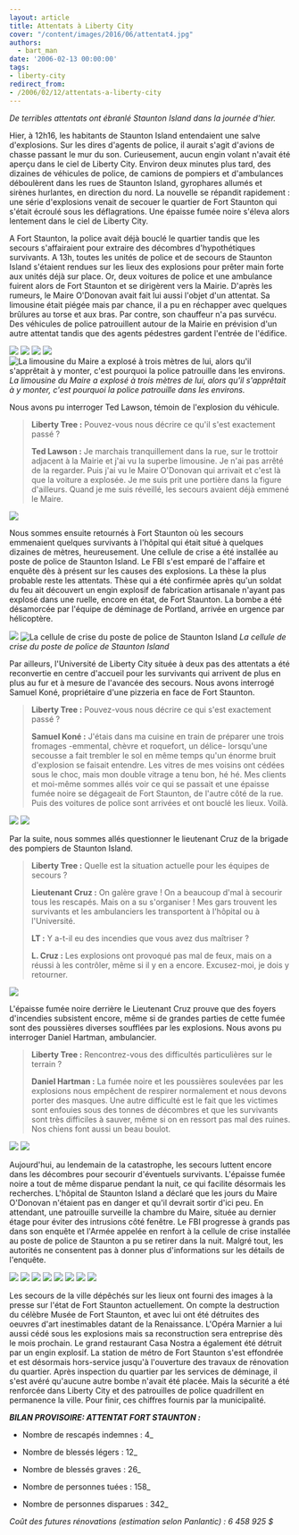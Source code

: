 ```yaml
---
layout: article
title: Attentats à Liberty City
cover: "/content/images/2016/06/attentat4.jpg"
authors:
  - bart_man
date: '2006-02-13 00:00:00'
tags:
- liberty-city
redirect_from:
- /2006/02/12/attentats-a-liberty-city
---
```


_De terribles attentats ont ébranlé Staunton Island dans la journée d'hier._

Hier, à 12h16, les habitants de Staunton Island entendaient une salve d'explosions. Sur les dires d'agents de police, il aurait s'agit d'avions de chasse passant le mur du son. Curieusement, aucun engin volant n'avait été aperçu dans le ciel de Liberty City. Environ deux minutes plus tard, des dizaines de véhicules de police, de camions de pompiers et d'ambulances déboulèrent dans les rues de Staunton Island, gyrophares allumés et sirènes hurlantes, en direction du nord. La nouvelle se répandit rapidement : une série d'explosions venait de secouer le quartier de Fort Staunton qui s'était écroulé sous les déflagrations. Une épaisse fumée noire s'éleva alors lentement dans le ciel de Liberty City.

A Fort Staunton, la police avait déjà bouclé le quartier tandis que les secours s'affairaient pour extraire des décombres d'hypothétiques survivants. A 13h, toutes les unités de police et de secours de Staunton Island s'étaient rendues sur les lieux des explosions pour prêter main forte aux unités déjà sur place. Or, deux voitures de police et une ambulance fuirent alors de Fort Staunton et se dirigèrent vers la Mairie. D'après les rumeurs, le Maire O'Donovan avait fait lui aussi l'objet d'un attentat. Sa limousine était piégée mais par chance, il a pu en réchapper avec quelques brûlures au torse et aux bras. Par contre, son chauffeur n'a pas survécu. Des véhicules de police patrouillent autour de la Mairie en prévision d'un autre attentat tandis que des agents pédestres gardent l'entrée de l'édifice.

![](/content/images/2005/01/attentat15.jpg)
![](/content/images/2005/01/attentat21.jpg)
![](/content/images/2005/01/attentat22.jpg)
![](/content/images/2005/01/attentat19.jpg)
![La limousine du Maire a explosé à trois mètres de lui, alors qu'il s'apprêtait à y monter, c'est pourquoi la police patrouille dans les environs.](/content/images/2005/01/attentat13.jpg)
_La limousine du Maire a explosé à trois mètres de lui, alors qu'il s'apprêtait à y monter, c'est pourquoi la police patrouille dans les environs._

Nous avons pu interroger Ted Lawson, témoin de l'explosion du véhicule.

> **Liberty Tree :** Pouvez-vous nous décrire ce qu'il s'est exactement passé ?
> 
> **Ted Lawson :** Je marchais tranquillement dans la rue, sur le trottoir adjacent à la Mairie et j'ai vu la superbe limousine. Je n'ai pas arrêté de la regarder. Puis j'ai vu le Maire O'Donovan qui arrivait et c'est là que la voiture a explosée. Je me suis prit une portière dans la figure d'ailleurs. Quand je me suis réveillé, les secours avaient déjà emmené le Maire.

![](/content/images/2005/01/attentat18.jpg)

Nous sommes ensuite retournés à Fort Staunton où les secours emmenaient quelques survivants à l'hôpital qui était situé à quelques dizaines de mètres, heureusement. Une cellule de crise a été installée au poste de police de Staunton Island. Le FBI s'est emparé de l'affaire et enquête dès à présent sur les causes des explosions. La thèse la plus probable reste les attentats. Thèse qui a été confirmée après qu'un soldat du feu ait découvert un engin explosif de fabrication artisanale n'ayant pas explosé dans une ruelle, encore en état, de Fort Staunton. La bombe a été désamorcée par l'équipe de déminage de Portland, arrivée en urgence par hélicoptère.

![](/content/images/2005/01/attentat17.jpg)
![La cellule de crise du poste de police de Staunton Island](/content/images/2005/01/attentat23.jpg)
_La cellule de crise du poste de police de Staunton Island_

Par ailleurs, l'Université de Liberty City située à deux pas des attentats a été reconvertie en centre d'accueil pour les survivants qui arrivent de plus en plus au fur et à mesure de l'avancée des secours. Nous avons interrogé Samuel Koné, propriétaire d'une pizzeria en face de Fort Staunton.

> **Liberty Tree :** Pouvez-vous nous décrire ce qui s'est exactement passé ?
> 
> **Samuel Koné :** J'étais dans ma cuisine en train de préparer une trois fromages -emmental, chèvre et roquefort, un délice- lorsqu'une secousse a fait trembler le sol en même temps qu'un énorme bruit d'explosion se faisait entendre. Les vitres de mes voisins ont cédées sous le choc, mais mon double vitrage a tenu bon, hé hé. Mes clients et moi-même sommes allés voir ce qui se passait et une épaisse fumée noire se dégageait de Fort Staunton, de l'autre côté de la rue. Puis des voitures de police sont arrivées et ont bouclé les lieux. Voilà.

![](/content/images/2005/01/attentat16.jpg)
![](/content/images/2005/01/attentat14.jpg)

Par la suite, nous sommes allés questionner le lieutenant Cruz de la brigade des pompiers de Staunton Island.

> **Liberty Tree :** Quelle est la situation actuelle pour les équipes de secours ?
> 
> **Lieutenant Cruz :** On galère grave ! On a beaucoup d'mal à secourir tous les rescapés. Mais on a su s'organiser ! Mes gars trouvent les survivants et les ambulanciers les transportent à l'hôpital ou à l'Université.
> 
> **LT :** Y a-t-il eu des incendies que vous avez dus maîtriser ?
> 
> **L. Cruz :** Les explosions ont provoqué pas mal de feux, mais on a réussi à les contrôler, même si il y en a encore. Excusez-moi, je dois y retourner.

![](/content/images/2005/01/attentat24.jpg)

L'épaisse fumée noire derrière le Lieutenant Cruz prouve que des foyers d'incendies subsistent encore, même si de grandes parties de cette fumée sont des poussières diverses soufflées par les explosions. Nous avons pu interroger Daniel Hartman, ambulancier.

> **Liberty Tree :** Rencontrez-vous des difficultés particulières sur le terrain ?
> 
> **Daniel Hartman :** La fumée noire et les poussières soulevées par les explosions nous empêchent de respirer normalement et nous devons porter des masques. Une autre difficulté est le fait que les victimes sont enfouies sous des tonnes de décombres et que les survivants sont très difficiles à sauver, même si on en ressort pas mal des ruines. Nos chiens font aussi un beau boulot.

![](/content/images/2005/01/attentat25.jpg)
![](/content/images/2005/01/attentat26.jpg)

Aujourd'hui, au lendemain de la catastrophe, les secours luttent encore dans les décombres pour secourir d'éventuels survivants. L'épaisse fumée noire a tout de même disparue pendant la nuit, ce qui facilite désormais les recherches. L'hôpital de Staunton Island a déclaré que les jours du Maire O'Donovan n'étaient pas en danger et qu'il devrait sortir d'ici peu. En attendant, une patrouille surveille la chambre du Maire, située au dernier étage pour éviter des intrusions côté fenêtre. Le FBI progresse à grands pas dans son enquête et l'Armée appelée en renfort à la cellule de crise installée au poste de police de Staunton a pu se retirer dans la nuit. Malgré tout, les autorités ne consentent pas à donner plus d'informations sur les détails de l'enquête.

![](/content/images/2005/01/attentat1.jpg)
![](/content/images/2005/01/attentat11.jpg)
![](/content/images/2005/01/attentat12.jpg)
![](/content/images/2005/01/attentat2.jpg)
![](/content/images/2005/01/attentat3.jpg)
![](/content/images/2005/01/attentat5.jpg)
![](/content/images/2005/01/attentat6.jpg)
![](/content/images/2005/01/attentat8.jpg)

Les secours de la ville dépêchés sur les lieux ont fourni des images à la presse sur l'état de Fort Staunton actuellement. On compte la destruction du célèbre Musée de Fort Staunton, et avec lui ont été détruites des oeuvres d'art inestimables datant de la Renaissance. L'Opéra Marnier a lui aussi cédé sous les explosions mais sa reconstruction sera entreprise dès le mois prochain. Le grand restaurant Casa Nostra a également été détruit par un engin explosif. La station de métro de Fort Staunton s'est effondrée et est désormais hors-service jusqu'à l'ouverture des travaux de rénovation du quartier. Après inspection du quartier par les services de déminage, il s'est avéré qu'aucune autre bombe n'avait été placée. Mais la sécurité a été renforcée dans Liberty City et des patrouilles de police quadrillent en permanence la ville. Pour finir, ces chiffres fournis par la municipalité.

**_BILAN PROVISOIRE: ATTENTAT FORT STAUNTON :_**

- Nombre de rescapés indemnes : 4\_

- Nombre de blessés légers : 12\_

- Nombre de blessés graves : 26\_

- Nombre de personnes tuées : 158\_

- Nombre de personnes disparues : 342\_

_Coût des futures rénovations (estimation selon Panlantic) : 6 458 925 $_